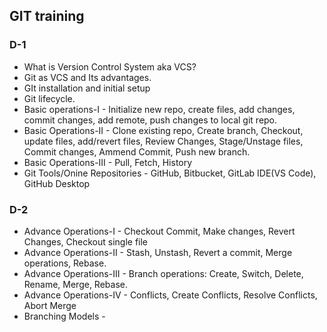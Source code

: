 ## GIT training

### D-1
* What is Version Control System aka VCS?
* Git as VCS and Its advantages.
* GIt installation and initial setup
* Git lifecycle.
* Basic operations-I - Initialize new repo, create files, add changes, commit changes, add remote, push changes to local git repo.
* Basic Operations-II - Clone existing repo, Create branch, Checkout, update files, add/revert files, Review Changes, Stage/Unstage files, Commit changes, Ammend Commit,  Push new branch.
* Basic Operations-III - Pull, Fetch, History
* Git Tools/Onine Repositories - GitHub, Bitbucket, GitLab IDE(VS Code), GitHub Desktop


### D-2
* Advance Operations-I  - Checkout Commit, Make changes, Revert Changes, Checkout single file
* Advance Operations-II  - Stash, Unstash, Revert a commit, Merge operations, Rebase.
* Advance Operations-III - Branch operations: Create, Switch, Delete, Rename, Merge, Rebase.
* Advance Operations-IV - Conflicts, Create Conflicts, Resolve Conflicts, Abort Merge
* Branching Models - 


